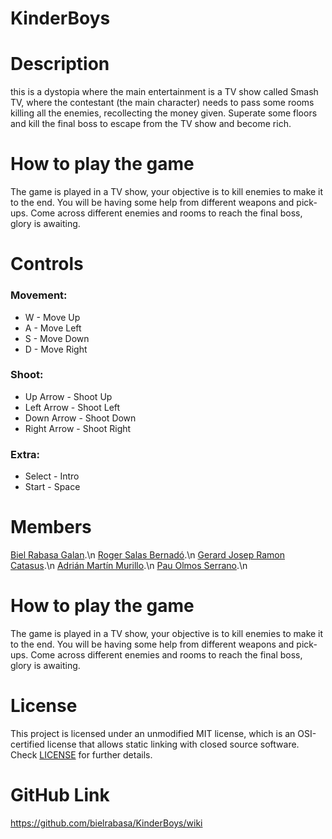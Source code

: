 # KinderBoys


# Description

this is a dystopia where the main entertainment is a TV show called Smash TV, where the contestant (the main character) needs to pass some rooms killing all the enemies, recollecting the money given.
Superate some floors and kill the final boss to escape from the TV show and become rich.



# How to play the game

The game is played in a TV show, your objective is to kill enemies to make it to the end. 
You will be having some help from different weapons and pick-ups.
Come across different enemies and rooms to reach the final boss, glory is awaiting.


# Controls

### Movement:
* W - Move Up
* A - Move Left
* S - Move Down
* D - Move Right

### Shoot:
* Up Arrow - Shoot Up
* Left Arrow - Shoot Left
* Down Arrow - Shoot Down
* Right Arrow - Shoot Right

### Extra:
* Select - Intro
* Start - Space

# Members

[Biel Rabasa Galan](https://github.com/bielrabasa).\n
[Roger Salas Bernadó](https://github.com/Draquian).\n
[Gerard Josep Ramon Catasus](https://github.com/kramtron).\n
[Adrián Martín Murillo](https://github.com/Astrorey776).\n
[Pau Olmos Serrano](https://github.com/PauOlmos).\n

# How to play the game

The game is played in a TV show, your objective is to kill enemies to make it to the end. 
You will be having some help from different weapons and pick-ups.
Come across different enemies and rooms to reach the final boss, glory is awaiting.

# License

This project is licensed under an unmodified MIT license, which is an OSI-certified license that allows static linking with closed source software. 
Check [LICENSE](LICENSE) for further details.


# GitHub Link

https://github.com/bielrabasa/KinderBoys/wiki